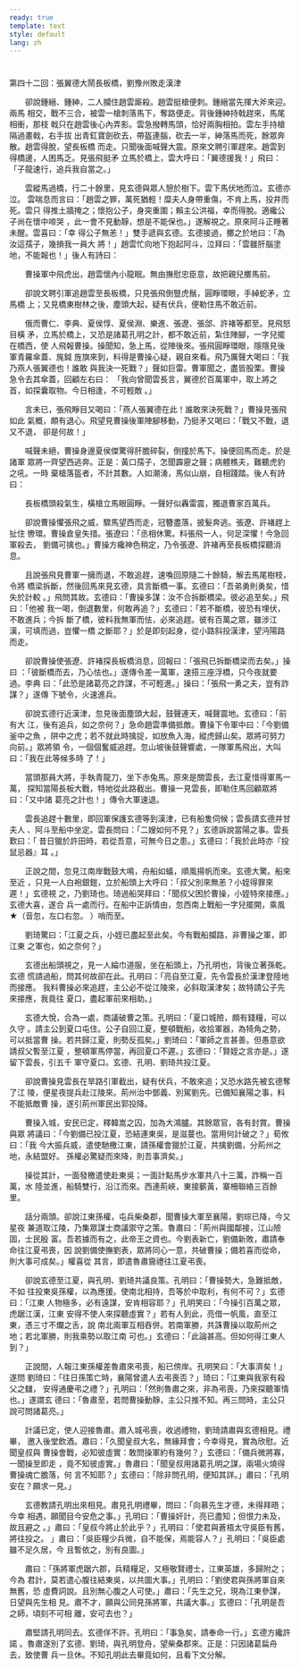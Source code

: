 ```yaml
---
ready: true
template: text
style: default
lang: zh
---
```


# 
第四十二回：張翼德大鬧長板橋，劉豫州敗走漢津

　　卻說鍾縉、鍾紳，二人攔住趙雲廝殺。趙雲挺槍便刺。鍾縉當先揮大斧來迎。兩馬
相交，戰不三合，被雲一槍刺落馬下，奪路便走。背後鍾紳持戟趕來，馬尾相衝，那枝
戟只在趙雲後心內弄影。雲急撥轉馬頭，恰好兩胸相拍。雲左手持槍隔過畫戟，右手拔
出青釭寶劍砍去，帶盔連腦，砍去一半，紳落馬而死，餘眾奔散。趙雲得脫，望長板橋
而走。只聞後面喊聲大震。原來文聘引軍趕來。趙雲到得橋邊，人困馬乏。見張飛挺矛
立馬於橋上，雲大呼曰：「翼德援我！」飛曰：「子龍速行，追兵我自當之。」

　　雲縱馬過橋，行二十餘里，見玄德與眾人憩於樹下。雲下馬伏地而泣。玄德亦泣。
雲喘息而言曰：「趙雲之罪，萬死猶輕！糜夫人身帶重傷，不肯上馬，投井而死。雲只
得推土牆掩之；懷抱公子，身突重圍；賴主公洪福，幸而得脫。適纔公子尚在懷中啼哭
，此一會不見動靜，想是不能保也。」遂解視之。原來阿斗正睡著未醒。雲喜曰：「幸
得公子無恙！」雙手遞與玄德。玄德接過，擲之於地曰：「為汝這孺子，幾損我一員大
將！」趙雲忙向地下抱起阿斗，泣拜曰：「雲雖肝腦塗地，不能報也！」後人有詩曰：

　　曹操軍中飛虎出，趙雲懷內小龍眠。無由撫慰忠臣意，故把親兒擲馬前。

　　卻說文聘引軍追趙雲至長板橋，只見張飛倒豎虎鬚，圓睜環眼，手綽蛇矛，立馬橋
上；又見橋東樹林之後，塵頭大起，疑有伏兵，便勒住馬不敢近前。

　　俄而曹仁、李典、夏侯惇、夏侯淵、樂進、張遼、張郃、許褚等都至。見飛怒目橫
矛，立馬於橋上，又恐是諸葛孔明之計，都不敢近前，紮住陣腳，一字兒擺在橋西，使
人飛報曹操。操聞知，急上馬，從陣後來。張飛圓睜環眼，隱隱見後軍青羅傘蓋、旄鉞
旌旗來到，料得是曹操心疑，親自來看。飛乃厲聲大喝曰：「我乃燕人張翼德也！誰敢
與我決一死戰？」聲如巨雷。曹軍聞之，盡皆股栗。曹操急令去其傘蓋，回顧左右曰：
「我向曾聞雲長言，翼德於百萬軍中，取上將之首，如探囊取物。今日相逢，不可輕敵
。」

　　言未已，張飛睜目又喝曰：「燕人張翼德在此！誰敢來決死戰？」曹操見張飛如此
氣概，頗有退心。飛望見曹操後軍陣腳移動，乃挺矛又喝曰：「戰又不戰，退又不退，
卻是何故！」

　　喊聲未絕，曹操身邊夏侯傑驚得肝膽碎裂，倒撞於馬下。操便回馬而走。於是諸軍
眾將一齊望西逃奔。正是：黃口孺子，怎聞霹靂之聲；病體樵夫，難聽虎豹之吼。一時
棄槍落盔者，不計其數。人如潮湧，馬似山崩，自相踐踏。後人有詩曰：

　　長板橋頭殺氣生，橫槍立馬眼圓睜。一聲好似轟雷震，獨退曹家百萬兵。

　　卻說曹操懼張飛之威，驟馬望西而走，冠簪盡落，披髮奔逃。張遼、許褚趕上扯住
轡環。曹操倉皇失措。張遼曰：「丞相休驚。料張飛一人，何足深懼！今急回軍殺去，
劉備可擒也。」曹操方纔神色稍定，乃令張遼、許褚再至長板橋探聽消息。

　　且說張飛見曹軍一擁而退，不敢追趕，速喚回原隨二十餘騎，解去馬尾樹枝，令將
橋梁拆斷，然後回馬來見玄德，具言斷橋一事。玄德曰：「吾弟勇則勇矣，惜失於計較
。」飛問其故。玄德曰：「曹操多謀：汝不合拆斷橋梁。彼必追至矣。」飛曰：「他被
我一喝，倒退數里，何敢再追？」玄德曰：「若不斷橋，彼恐有埋伏，不敢進兵；今拆
斷了橋，彼料我無軍而怯，必來追趕。彼有百萬之眾，雖涉江漢，可填而過，豈懼一橋
之斷耶？」於是即刻起身，從小路斜投漢津，望沔陽路而走。

　　卻說曹操使張遼、許褚探長板橋消息，回報曰：「張飛已拆斷橋梁而去矣。」操曰
：「彼斷橋而去，乃心怯也。」遂傳令差一萬軍，速搭三座浮橋，只今夜就要過。李典
曰：「此恐是諸葛亮之詐謀，不可輕進。」操曰：「張飛一勇之夫，豈有詐謀？」遂傳
下號令，火速進兵。

　　卻說玄德行近漢津，忽見後面塵頭大起，鼓聲連天，喊聲震地。玄德曰：「前有大
江，後有追兵，如之奈何？」急命趙雲準備抵敵。曹操下令軍中曰：「今劉備釜中之魚
，阱中之虎；若不就此時擒捉，如放魚入海，縱虎歸山矣。眾將可努力向前。」眾將領
令，一個個奮威追趕。忽山坡後鼓聲響處，一隊軍馬飛出，大叫曰：「我在此等候多時
了！」

　　當頭那員大將，手執青龍刀，坐下赤兔馬。原來是關雲長，去江夏惜得軍馬一萬，
探知當陽長板大戰，特地從此路截出。曹操一見雲長，即勒住馬回顧眾將曰：「又中諸
葛亮之計也！」傳令大軍速退。

　　雲長追趕十數里，即回軍保護玄德等到漢津，已有船隻伺候；雲長請玄德并甘夫人
、阿斗至船中坐定。雲長問曰：「二嫂如何不見？」玄德訴說當陽之事。雲長歎曰：「
昔日獵於許田時，若從吾意，可無今日之患。」玄德曰：「我於此時亦『投鼠忌器』耳
。」

　　正說之間，忽見江南岸戰鼓大鳴，舟船如蟻，順風揚帆而來。玄德大驚。船來至近
，只見一人白袍銀鎧，立於船頭上大呼曰：「叔父別來無恙？小姪得罪來遲！」玄德視
之，乃劉琦也。琦過船哭拜曰：「聞叔父困於曹操，小姪特來接應。」玄德大喜，遂合
兵一處而行。在船中正訴情由，忽西南上戰船一字兒擺開，乘風★（音忽，左口右忽。
）哨而至。

　　劉琦驚曰：「江夏之兵，小姪已盡起至此矣。今有戰船攔路，非曹操之軍，即江東
之軍也，如之奈何？」

　　玄德出船頭視之，見一人綸巾道服，坐在船頭上，乃孔明也，背後立著孫乾。玄德
慌請過船，問其何故卻在此。孔明曰：「亮自至江夏，先令雲長於漢津登陸地而接應。
我料曹操必來追趕，主公必不從江陵來，必斜取漢津矣；故特請公子先來接應，我竟往
夏口，盡起軍前來相助。」

　　玄德大悅，合為一處，商議破曹之策。孔明曰：「夏口城險，頗有錢糧，可以久守
。請主公到夏口屯住。公子自回江夏，整頓戰船，收拾軍器，為犄角之勢，可以抵當曹
操。若共歸江夏，則勢反孤矣。」劉琦曰：「軍師之言甚善。但愚意欲請叔父暫至江夏
，整頓軍馬停當，再回夏口不遲。」玄德曰：「賢姪之言亦是。」遂留下雲長，引五千
軍守夏口。玄德、孔明、劉琦共投江夏。

　　卻說曹操見雲長在旱路引軍截出，疑有伏兵，不敢來追；又恐水路先被玄德奪了江
陵，便星夜提兵赴江陵來。荊州治中鄧義、別駕劉先。已備知襄陽之事，料不能抵敵曹
操，遂引荊州軍民出郭投降。

　　曹操入城，安民已定，釋韓嵩之囚，加為大鴻臚。其餘眾官，各有封賞。曹操與眾
將議曰：「今劉備已投江夏，恐結連東吳，是滋蔓也。當用何計破之？」荀攸曰：「我
今大振兵威，遣使馳檄江東，請孫權會獵於江夏，共擒劉備，分荊州之地，永結盟好。
孫權必驚疑而來降，則吾事濟矣。」

　　操從其計，一面發檄遣使赴東吳；一面計點馬步水軍共八十三萬，詐稱一百萬，水
陸並進，船騎雙行，沿江而來。西連荊峽，東接蘄黃，寨柵聯絡三百餘里。

　　話分兩頭。卻說江東孫權，屯兵柴桑郡，聞曹操大軍至襄陽，劉琮已降，今又星夜
兼道取江陵，乃集眾謀士商議禦守之策。魯肅曰：「荊州與國鄰接，江山險固，士民殷
富。吾若據而有之，此帝王之資也。今劉表新亡，劉備新敗，肅請奉命往江夏弔喪，因
說劉備使撫劉表，眾將同心一意，共破曹操；備若喜而從命，則大事可成矣。」權喜從
其言，即遣魯肅齎禮往江夏弔喪。

　　卻說玄德至江夏，與孔明、劉琦共議良策。孔明曰：「曹操勢大，急難抵敵，不如
往投東吳孫權，以為應援。使南北相持，吾等於中取利，有何不可？」玄德曰：「江東
人物極多，必有遠謀，安肯相容耶？」孔明笑曰：「今操引百萬之眾，虎踞江漢，江東
安得不使人來探聽虛實？」若有人到此，亮借一帆風，直至江東，憑三寸不爛之舌，說
南北兩軍互相吞併。若南軍勝，共誅曹操以取荊州之地；若北軍勝，則我乘勢以取江南
可也。」玄德曰：「此論甚高。但如何得江東人到？」

　　正說間，人報江東孫權差魯肅來弔喪，船已傍岸。孔明笑曰：「大事濟矣！」遂問
劉琦曰：「往日孫策亡時，襄陽曾遣人去弔喪否？」琦曰：「江東與我家有殺父之讎，
安得通慶弔之禮？」孔明曰：「然則魯肅之來，非為弔喪，乃來探聽軍情也。」遂謂玄
德曰：「魯肅至，若問曹操動靜，主公只推不知。再三問時，主公只說可問諸葛亮。」

　　計議已定，使人迎接魯肅。肅入城弔喪，收過禮物，劉琦請肅與玄德相見。禮畢，
邀入後堂飲酒。肅曰：「久聞皇叔大名，無緣拜會；今幸得見，實為欣慰。近聞皇叔與
曹操會戰，必知彼虛實：敢問操軍約有幾何？」玄德曰：「備兵微將寡，一聞操至即走
，竟不知彼虛實。」魯肅曰：「聞皇叔用諸葛孔明之謀，兩場火燒得曹操魂亡膽落，何
言不知耶？」玄德曰：「除非問孔明，便知其詳。」肅曰：「孔明安在？願求一見。」

　　玄德教請孔明出來相見。肅見孔明禮畢，問曰：「向慕先生才德，未得拜晤；今幸
相遇，願聞目今安危之事。」孔明曰：「曹操奸計，亮已盡知；但恨力未及，故且避之
。」肅曰：「皇叔今將止於此乎？」孔明曰：「使君與蒼梧太守吳臣有舊，將往投之。
」肅曰：「吳臣糧少兵微，自不能保，焉能容人？」孔明曰：「吳臣處雖不足久居，今
且暫依之，別有良圖。」

　　肅曰：「孫將軍虎踞六郡，兵精糧足，又極敬賢禮士，江東英雄，多歸附之；今為
君計，莫若遣心腹往結東吳，以共圖大事。」孔明曰：「劉使君與孫將軍自來無舊，恐
虛費詞說。且別無心腹之人可使。」肅曰：「先生之兄，現為江東參謀，日望與先生相
見。肅不才，願與公同見孫將軍，共議大事。」玄德曰：「孔明是吾之師，頃刻不可相
離，安可去也？」

　　肅堅請孔明同去。玄德佯不許。孔明曰：「事急矣，請奉命一行。」玄德方纔許諾
。魯肅遂別了玄德、劉琦，與孔明登舟，望柴桑郡來。正是：只因諸葛扁舟去，致使曹
兵一旦休。不知孔明此去畢竟如何，且看下文分解。
